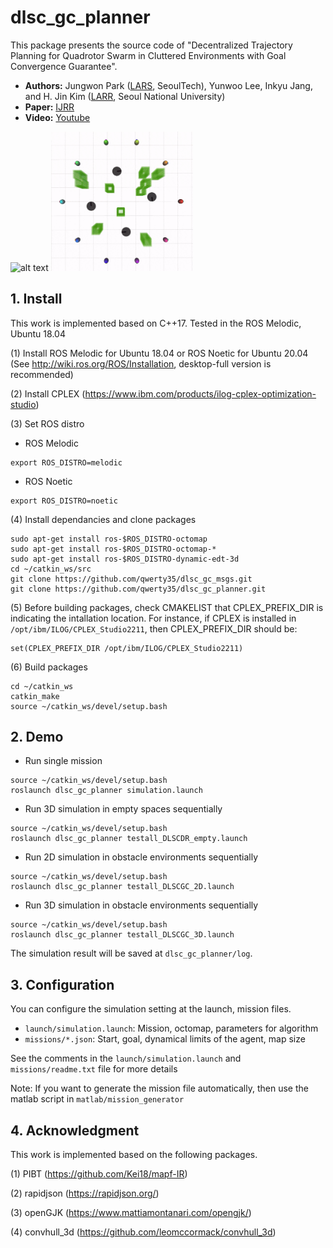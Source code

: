 # dlsc_gc_planner

This package presents the source code of "Decentralized Trajectory Planning for Quadrotor Swarm in Cluttered Environments with Goal Convergence Guarantee".

- **Authors:** Jungwon Park ([LARS](https://lars.seoultech.ac.kr/), SeoulTech), Yunwoo Lee, Inkyu Jang, and H. Jin Kim ([LARR](http://larr.snu.ac.kr/), Seoul National University)
- **Paper:** [IJRR](https://journals.sagepub.com/doi/full/10.1177/02783649241312352)
- **Video:** [Youtube](https://youtu.be/AH_L9LO-arU?si=Xp28KLiMbtH0aS3a)


<img src="images/thumbnail1.gif" alt="alt text" width="45%"/> <img src="images/thumbnail2.gif" alt="alt text" width="45%"/>


## 1. Install
This work is implemented based on C++17. Tested in the ROS Melodic, Ubuntu 18.04

(1) Install ROS Melodic for Ubuntu 18.04 or ROS Noetic for Ubuntu 20.04 (See http://wiki.ros.org/ROS/Installation, desktop-full version is recommended)

(2) Install CPLEX (https://www.ibm.com/products/ilog-cplex-optimization-studio)

(3) Set ROS distro

- ROS Melodic
```
export ROS_DISTRO=melodic
```
- ROS Noetic
```
export ROS_DISTRO=noetic
```

(4) Install dependancies and clone packages
```
sudo apt-get install ros-$ROS_DISTRO-octomap
sudo apt-get install ros-$ROS_DISTRO-octomap-*
sudo apt-get install ros-$ROS_DISTRO-dynamic-edt-3d
cd ~/catkin_ws/src
git clone https://github.com/qwerty35/dlsc_gc_msgs.git
git clone https://github.com/qwerty35/dlsc_gc_planner.git
```

(5) Before building packages, check CMAKELIST that CPLEX_PREFIX_DIR is indicating the intallation location. For instance, if CPLEX is installed in ```/opt/ibm/ILOG/CPLEX_Studio2211```, then CPLEX_PREFIX_DIR should be:
```
set(CPLEX_PREFIX_DIR /opt/ibm/ILOG/CPLEX_Studio2211)
```

(6) Build packages
```
cd ~/catkin_ws
catkin_make
source ~/catkin_ws/devel/setup.bash
```

## 2. Demo
- Run single mission
```
source ~/catkin_ws/devel/setup.bash
roslaunch dlsc_gc_planner simulation.launch
```
- Run 3D simulation in empty spaces sequentially
```
source ~/catkin_ws/devel/setup.bash
roslaunch dlsc_gc_planner testall_DLSCDR_empty.launch
```
- Run 2D simulation in obstacle environments sequentially
```
source ~/catkin_ws/devel/setup.bash
roslaunch dlsc_gc_planner testall_DLSCGC_2D.launch
```
- Run 3D simulation in obstacle environments sequentially
```
source ~/catkin_ws/devel/setup.bash
roslaunch dlsc_gc_planner testall_DLSCGC_3D.launch
```
The simulation result will be saved at ```dlsc_gc_planner/log```.

## 3. Configuration
You can configure the simulation setting at the launch, mission files.
- ```launch/simulation.launch```: Mission, octomap, parameters for algorithm
- ```missions/*.json```: Start, goal, dynamical limits of the agent, map size

See the comments in the ```launch/simulation.launch``` and ```missions/readme.txt``` file for more details

Note: If you want to generate the mission file automatically, then use the matlab script in ```matlab/mission_generator```

## 4. Acknowledgment
This work is implemented based on the following packages.

(1) PIBT (https://github.com/Kei18/mapf-IR)

(2) rapidjson (https://rapidjson.org/)

(3) openGJK (https://www.mattiamontanari.com/opengjk/)

(4) convhull_3d (https://github.com/leomccormack/convhull_3d)
